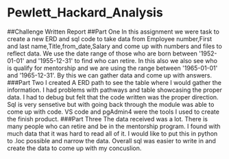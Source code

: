 # Pewlett_Hackard_Analysis
##Challenge Written Report
##Part One
In this assignment we were task to create a new ERD and sql code to take data from Employee number,First and last name,Title,from_date,Salary and come up with numbers and files to reflect data. We use the date range of those who are born between '1952-01-01' and '1955-12-31' to find who can retire. In this also we also see who is qualify for mentorship and we are using the range between '1965-01-01' and '1965-12-31'. By this we can gather data and come up with answers.
###Part Two
I created A ERD path to see the table where I would gather the information. I had problems with pathways and table showcasing the proper data. I had to debug but felt that the code written was the proper direction. Sql is very sensetive but with going back through the module was able to come up with code. VS code and pgAdmin4 were the tools I used to create the finish product.
###Part Three
The data received was a lot. There is many people who can retire and be in the mentorship program. I found with much data that it was hard to read all of it. I would like to put this in python to .loc possible and narrow the data. Overall sql was easier to write in and create the data to come up with my concuslion. 
